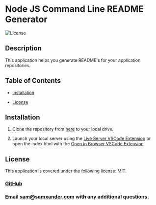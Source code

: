# Node JS Command Line README Generator
  
![License](https://img.shields.io/badge/License-MIT-blue.svg)
      
## Description
  
This application helps you generate README's for your application repositories.
      
## Table of Contents

- [Installation](#Installation)
  
- [License](#License)
## Installation
  
1. Clone the repository from [here](https://github.com/sam-xander/weather-forecast/) to your local drive.
      
2. Launch your local server using the [Live Server VSCode Extension](https://marketplace.visualstudio.com/items?itemName=ritwickdey.LiveServer) or open the index.html with the [Open in Browser VSCode Extension](https://marketplace.visualstudio.com/items?itemName=techer.open-in-browser)    

## License
  
This application is covered under the following license: MIT.
      
### [GitHub](https://github.com/sam-xander)
  
### Email [sam@samxander.com](sam@samxander.com) with any additional questions.
  